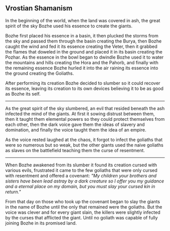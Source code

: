 ## Vrostian Shamanism
In the beginning of the world, when the land was covered in ash, the great spirit of the sky Bozhe used his essence to create the giants.

Bozhe first placed his essence in a basin, it then plucked the storms from the sky and passed them through the basin creating the Burya, then Bozhe caught the wind and fed it its essence creating the Veter, then it grabbed the flames that doweled in the ground and placed it in its basin creating the Pozhar. As the essence in the bowl began to dwindle Bozhe used it to water the mountains and hills creating the Hora and the Pahorb, and finally with the remaining essence Bozhe hurled it into the air raining its essence into the ground creating the Goliaths.

After performing its creation Bozhe decided to slumber so it could recover its essence, leaving its creation to its own devices believing it to be as good as Bozhe its self.
___
As the great spirit of the sky slumbered, an evil that resided beneath the ash infected the mind of the giants. At first it sowing distrust between them, then it taught them elemental powers so they could protect themselves from each other, then the dark voice gave them the ideas of slavery and domination, and finally the voice taught them the idea of an empire.

As the voice rested laughed at the chaos, it forgot to infect the goliaths that were so numerous but so weak, but the other giants used the naive goliaths as slaves on the battlefield teaching them the curse of resentment.
___
When Bozhe awakened from its slumber it found its creation cursed with various evils, frustrated it came to the few goliaths that were only cursed with resentment and offered a covenant: *"My children your brothers and sisters have been lead astray by a dark creature so I offer you my guidance and a eternal place on my domain, but you must slay your cursed kin in return."*

From that day on those who took up the covenant began to slay the giants in the name of Bozhe until the only that remained were the goliaths. But the voice was clever and for every giant slain, the killers were slightly infected by the curses that afflicted the giant. Until no goliath was capable of fully joining Bozhe in its promised land.
